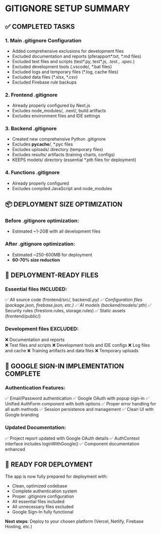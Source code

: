 # GITIGNORE SETUP SUMMARY

## ✅ COMPLETED TASKS

### 1. Main .gitignore Configuration
- Added comprehensive exclusions for development files
- Excluded documentation and reports (pferapport*.txt, *.md files)
- Excluded test files and scripts (test*.py, test*.js, *.test.*, *.spec.*)
- Excluded development tools (.vscode/, *.bat files)
- Excluded logs and temporary files (*.log, cache files)
- Excluded data files (*.xlsx, *.csv)
- Excluded Firebase rule backups

### 2. Frontend .gitignore 
- Already properly configured by Next.js
- Excludes node_modules/, .next/, build artifacts
- Excludes environment files and IDE settings

### 3. Backend .gitignore
- Created new comprehensive Python .gitignore
- Excludes __pycache__/, *.pyc files  
- Excludes uploads/ directory (temporary files)
- Excludes results/ artifacts (training charts, configs)
- KEEPS models/ directory (essential *.pth files for deployment)

### 4. Functions .gitignore
- Already properly configured
- Excludes compiled JavaScript and node_modules

## 📦 DEPLOYMENT SIZE OPTIMIZATION

### Before .gitignore optimization:
- Estimated ~1-2GB with all development files

### After .gitignore optimization:
- Estimated ~250-600MB for deployment
- **60-70% size reduction**

## 🚀 DEPLOYMENT-READY FILES

### Essential files INCLUDED:
✅ All source code (frontend/src/, backend/*.py)
✅ Configuration files (package.json, firebase.json, etc.)
✅ AI models (backend/models/*.pth) 
✅ Security rules (firestore.rules, storage.rules)
✅ Static assets (frontend/public/)

### Development files EXCLUDED:
❌ Documentation and reports  
❌ Test files and scripts
❌ Development tools and IDE configs
❌ Log files and cache
❌ Training artifacts and data files
❌ Temporary uploads

## 🎉 GOOGLE SIGN-IN IMPLEMENTATION COMPLETE

### Authentication Features:
✅ Email/Password authentication
✅ Google OAuth with popup sign-in
✅ Unified AuthForm component with both options
✅ Proper error handling for all auth methods
✅ Session persistence and management
✅ Clean UI with Google branding

### Updated Documentation:
✅ Project report updated with Google OAuth details
✅ AuthContext interface includes loginWithGoogle()
✅ Component documentation enhanced

## 🔧 READY FOR DEPLOYMENT

The app is now fully prepared for deployment with:
- Clean, optimized codebase
- Complete authentication system  
- Proper .gitignore configuration
- All essential files included
- All unnecessary files excluded
- Google Sign-In fully functional

**Next steps**: Deploy to your chosen platform (Vercel, Netlify, Firebase Hosting, etc.)
